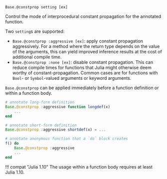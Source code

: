 ```
Base.@constprop setting [ex]
```

Control the mode of interprocedural constant propagation for the annotated function.

Two `setting`s are supported:

  * `Base.@constprop :aggressive [ex]`: apply constant propagation aggressively. For a method where the return type depends on the value of the arguments, this can yield improved inference results at the cost of additional compile time.
  * `Base.@constprop :none [ex]`: disable constant propagation. This can reduce compile times for functions that Julia might otherwise deem worthy of constant-propagation. Common cases are for functions with `Bool`- or `Symbol`-valued arguments or keyword arguments.

`Base.@constprop` can be applied immediately before a function definition or within a function body.

```julia
# annotate long-form definition
Base.@constprop :aggressive function longdef(x)
    ...
end

# annotate short-form definition
Base.@constprop :aggressive shortdef(x) = ...

# annotate anonymous function that a `do` block creates
f() do
    Base.@constprop :aggressive
    ...
end
```

!!! compat "Julia 1.10"
    The usage within a function body requires at least Julia 1.10.

